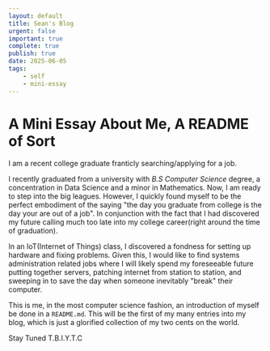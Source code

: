 ```yaml
---
layout: default
title: Sean's Blog
urgent: false
important: true
complete: true
publish: true
date: 2025-06-05
tags:
    - self
    - mini-essay
---
```


# A Mini Essay About Me, A README of Sort

I am a recent college graduate franticly searching/applying for a job.

I recently graduated from a university with _B.S Computer Science_ degree, a concentration in Data Science and a minor in Mathematics. Now, I am ready to step into the big leagues. However, I quickly found myself to be the perfect embodiment of the saying "the day you graduate from college is the day your are out of a job". In conjunction with the fact that I had discovered my future calling much too late into my college career(right around the time of graduation).

In an IoT(Internet of Things) class, I discovered a fondness for setting up hardware and fixing problems. Given this, I would like to find systems administration related jobs where I will likely spend my foreseeable future putting together servers, patching internet from station to station, and sweeping in to save the day when someone inevitably "break" their computer.

This is me, in the most computer science fashion, an introduction of myself be done in a `README.md`. This will be the first of my many entries into my blog, which is just a glorified collection of my two cents on the world.

Stay Tuned
T.B.I.Y.T.C
